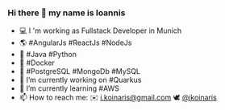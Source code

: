 ### Hi there 👋 my name is Ioannis

- :computer: I 'm working as Fullstack Developer in Munich
- :earth_americas: #AngularJs #ReactJs #NodeJs
- :wrench: #Java #Python
- :whale: #Docker
- :open_file_folder: #PostgreSQL #MongoDb #MySQL
- :pencil: I’m currently working on #Quarkus
- :book: I’m currently learning #AWS
- 📫 How to reach me: :envelope: i.koinaris@gmail.com :dove: [@ikoinaris](https://twitter.com/ikoinaris)
